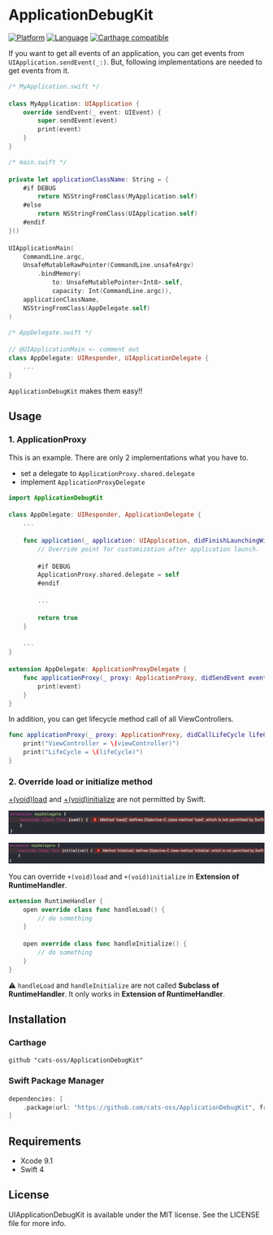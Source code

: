 # ApplicationDebugKit

[![Platform](http://img.shields.io/badge/platform-ios-blue.svg?style=flat)](https://developer.apple.com/iphone/index.action)
[![Language](http://img.shields.io/badge/language-swift-brightgreen.svg?style=flat)](https://developer.apple.com/swift)
[![Carthage compatible](https://img.shields.io/badge/Carthage-compatible-4BC51D.svg?style=flat)](https://github.com/Carthage/Carthage)

If you want to get all events of an application, you can get events from `UIApplication.sendEvent(_:)`. But, following implementations are needed to get events from it.

```swift
/* MyApplication.swift */

class MyApplication: UIApplication {
    override sendEvent(_ event: UIEvent) {
        super.sendEvent(event)
        print(event)
    }
}
```

```swift
/* main.swift */

private let applicationClassName: String = {
    #if DEBUG
        return NSStringFromClass(MyApplication.self)
    #else
        return NSStringFromClass(UIApplication.self)
    #endif
}()

UIApplicationMain(
    CommandLine.argc,
    UnsafeMutableRawPointer(CommandLine.unsafeArgv)
        .bindMemory(
            to: UnsafeMutablePointer<Int8>.self,
            capacity: Int(CommandLine.argc)),
    applicationClassName,
    NSStringFromClass(AppDelegate.self)
)
```

```swift
/* AppDelegate.swift */

// @UIApplicationMain <- comment out
class AppDelegate: UIResponder, UIApplicationDelegate {
    ...
}
```

`ApplicationDebugKit` makes them easy!!

## Usage

### 1. ApplicationProxy

This is an example. There are only 2 implementations what you have to.

- set a delegate to `ApplicationProxy.shared.delegate`
- implement `ApplicationProxyDelegate`

```swift
import ApplicationDebugKit

class AppDelegate: UIResponder, ApplicationDelegate {
    ...

    func application(_ application: UIApplication, didFinishLaunchingWithOptions launchOptions: [UIApplicationLaunchOptionsKey: Any]?) -> Bool {
        // Override point for customization after application launch.

        #if DEBUG
        ApplicationProxy.shared.delegate = self
        #endif

        ...

        return true
    }

    ...
}

extension AppDelegate: ApplicationProxyDelegate {
    func applicationProxy(_ proxy: ApplicationProxy, didSendEvent event: UIEvent) {
        print(event)
    }
}
```

In addition, you can get lifecycle method call of all ViewControllers.

```swift
func applicationProxy(_ proxy: ApplicationProxy, didCallLifeCycle lifeCycle: ViewControllerLifeCycle, ofViewController viewController: UIViewController) {
    print("ViewController = \(viewController)")
    print("LifeCycle = \(lifeCycle)")
}
```

### 2. Override load or initialize method

[+(void)load](https://developer.apple.com/documentation/objectivec/nsobject/1418815-load) and [+(void)initialize](https://developer.apple.com/documentation/objectivec/nsobject/1418639-initialize) are not permitted by Swift.

![](./Images/load.png)

![](./Images/initialize.png)

You can override `+(void)load` and `+(void)initialize` in **Extension of RuntimeHandler**.

```swift
extension RuntimeHandler {
    open override class func handleLoad() {
        // do something
    }

    open override class func handleInitialize() {
        // do something
    }
}
```

⚠️ `handleLoad` and `handleInitialize` are not called **Subclass of RuntimeHandler**. It only works in **Extension of RuntimeHandler**.

## Installation

### Carthage

```
github "cats-oss/ApplicationDebugKit"
```

### Swift Package Manager

```swift
dependencies: [
    .package(url: "https://github.com/cats-oss/ApplicationDebugKit", from: "0.1.0")
]
```

## Requirements

- Xcode 9.1
- Swift 4

## License

UIApplicationDebugKit is available under the MIT license. See the LICENSE file for more info.
